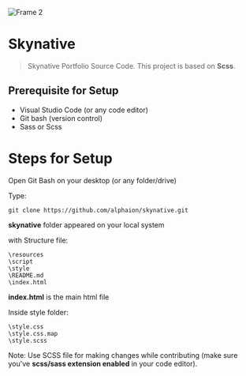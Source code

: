 ![Frame 2](https://user-images.githubusercontent.com/57044551/120982979-e4a56b00-c796-11eb-8f0c-8f7d77fd5bab.png)

# Skynative
> Skynative Portfolio Source Code. This project is based on **Scss**.

## Prerequisite for Setup
- Visual Studio Code (or any code editor)
- Git bash (version control)
- Sass or Scss 

# Steps for Setup

Open Git Bash on your desktop (or any folder/drive)

Type:
```
git clone https://github.com/alphaion/skynative.git
```

**skynative** folder appeared on your local system

with Structure file:
```
\resources
\script
\style
\README.md
\index.html
```
**index.html** is the main html file

Inside style folder:
```
\style.css
\style.css.map
\style.scss
```

Note: Use SCSS file for making changes while contributing (make sure you've **scss/sass extension enabled** in your code editor).
